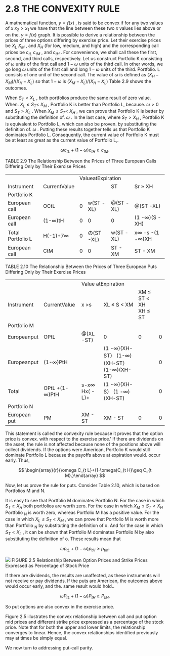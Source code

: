 # 2.8 THE CONVEXITY RULE

A mathematical function, $y=f(x)$ , is said to be convex if for any two values of $x$ $x_{2}>x_{1}$ we have that the line between these two $x$ values lies above or on the. $y=f(x)$ graph. It is possible to derive a relationship between the prices of three options differing by exercise price. Let their exercise prices be $X_{L}$ $X_{M}$ , and $X_{H}$ (for low, medium, and high) and the corresponding call prices be $c_{t L}$ $c_{t M}$ , and $c_{t H}$ . For convenience, we shall call these the first, second, and third calls, respectively. Let us construct Portfolio K consisting of $\omega$ units of the first call and $1-\omega$ units of the third call. In other words, we go long $\omega$ units of the first call and long $1-\omega$ units of the third. Portfolio. $\mathrm{L}$ consists of one unit of the second call. The value of $\omega$ is defined as $(X_{H}-X_{M})/(X_{H}-X_{L})$ so that $1-\omega$ is $(X_{M}-X_{L})/(X_{H}-X_{L})$ Table 2.9 shows the outcomes.

When $S_{T}<X_{L}$ , both portfolios produce the same result of zero value. When. $X_{L}\leq S_{T}<$ $X_{M}$ , Portfolio K is better than Portfolio L, because. $\omega>0$ and $S_{T}>X_{L}$ . When $X_{M}\leq S_{T}<$ $X_{H}$ , we can prove that Portfolio $\mathrm{K}$ is better by substituting the definition of. $\omega$ . In the last case, where $S_{T}>X_{H}$ , Portfolio K is equivalent to Portfolio L, which can also be proven. by substituting the definition of. $\omega$ . Putting these results together tells us that Portfolio K dominates Portfolio L. Consequently, the current value of Portfolio K must be at least as great as the current value of Portfolio L,.

$$
\omega c_{t L}+(1-\omega)c_{t H}\geq c_{t M}.
$$

TABLE 2.9 The Relationship Between the Prices of Three European Calls Differing Only by Their Exercise Prices


<html><body><table><tr><td></td><td></td><td colspan="4">ValueatExpiration</td></tr><tr><td>Instrument</td><td>CurrentValue</td><td></td><td></td><td>ST <XLXL ≤ S <XM XM ≤ ST <XH</td><td>Sr ≥ XH</td></tr><tr><td>Portfolio K</td><td></td><td></td><td></td><td></td><td></td></tr><tr><td>European call</td><td>OCtL</td><td>0</td><td>w(ST -XL)</td><td>@(ST -XL)</td><td>@(ST -XL)</td></tr><tr><td>European call</td><td>(1-∞)tH</td><td>0</td><td>0</td><td>0</td><td>(1 -∞)(S -XH)</td></tr><tr><td>Total Portfolio L</td><td>H(-1)+7∞</td><td>0</td><td>の(ST -XL)</td><td>w(ST -XL)</td><td>x∞ -s -(1 -∞)XH</td></tr><tr><td>European call</td><td>CtM</td><td>0</td><td>0</td><td>ST - XM</td><td>ST - XM</td></tr></table></body></html>

TABLE 2.10 The Relationship Between the Prices of Three European Puts Differing Only by Their Exercise Prices


<html><body><table><tr><td></td><td></td><td colspan="4">Value atExpiration</td></tr><tr><td>Instrument</td><td>CurrentValue</td><td>x >s</td><td>XL ≤ S < XM</td><td>XM ≤ ST < XH XH ≤ ST</td><td></td></tr><tr><td>Portfolio M</td><td></td><td></td><td></td><td></td><td></td></tr><tr><td>Europeanput</td><td>OPtL</td><td>@(XL -ST)</td><td>0</td><td>0</td><td>0</td></tr><tr><td>Europeanput</td><td>(1-∞)PtH</td><td></td><td>(1 -∞)(XH-ST） (1-∞)(XH-ST） (1-∞)(XH-ST)</td><td></td><td>0</td></tr><tr><td>Total</td><td>OPtL +(1-∞)PtH</td><td>s-x∞ Hx( - L)+</td><td>(1 -∞)(XH-S） (1 -∞)(XH-ST)</td><td></td><td>0</td></tr><tr><td>Portfolio N</td><td></td><td></td><td></td><td></td><td></td></tr><tr><td>European put</td><td>PM</td><td>XM - ST</td><td>XM - ST</td><td>0</td><td>0</td></tr></table></body></html>

This statement is called the convexity rule because it proves that the option price is convex. with respect to the exercise price.' If there are dividends on the asset, the rule is not affected because none of the positions above will collect dividends. If the options were American, Portfolio K would still dominate Portfolio L because the payoffs above at expiration would. occur early. Thus,

$$
\begin{array}{r}{\omega C_{t L}+(1-\omega)C_{t H}\geq C_{t M}.}\end{array}
$$

Now, let us prove the rule for puts. Consider Table 2.10, which is based on Portfolios M and N.

It is easy to see that Portfolio M dominates Portfolio N. For the case in which $S_{T}\geq X_{H}$ both portfolios are worth zero. For the case in which $X_{M}\leq S_{T}<X_{H}$ Portfolio $_\mathrm{N}$ is worth zero, whereas Portfolio M has a positive value. For the case in which $X_{L}\leq S_{T}<X_{M}$ , we can prove that Portfolio M is worth more than Portfolio $_\mathrm{N}$ by substituting the definition of o. And for the case in which $S_{T}<X_{L}$ , it can be shown that Portfolio M dominates Portfolio N by also substituting the definition of o. These results mean that

$$
\omega p_{t L}+(1-\omega)p_{t H}\geq p_{t M}.
$$

![](f69c7d455860e8ee9d61daab354d7183f835f9890e3b908ba43658daf828ead5.jpg)
FIGURE 2.5 Relationship Between Option Prices and Strike Prices Expressed as Percentage of Stock Price

If there are dividends, the results are unaffected, as these instruments will not receive or pay dividends. If the puts are American, the outcomes above would occur early, and the. same result would hold..

$$
\omega P_{t L}+(1-\omega)P_{t H}\geq P_{t M}.
$$

So put options are also convex in the exercise price.

Figure 2.5 illustrates the convex relationship between call and put option mid prices and different strike price expressed as a percentage of the stock price. Note that for both the upper and lower limits, the relationship converges to linear. Hence, the convex relationships identified previously may at times be simply equal.

We now turn to addressing put-call parity.

